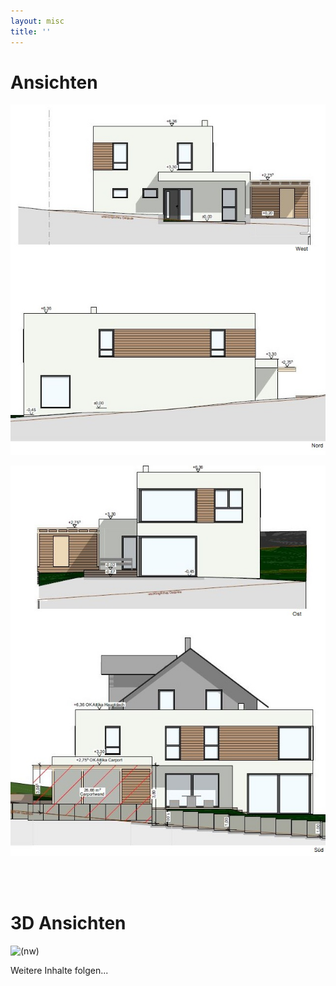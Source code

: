 ```yaml
---
layout: misc
title: ''
---
```


# Ansichten  

![(nw)](../assets/img/ansicht_nw.jpg)

![(so)](../assets/img/ansicht_so.jpg)

<br>

<br>

# 3D Ansichten

![(nw)](../assets/img/3d_01.jpg)

Weitere Inhalte folgen...
